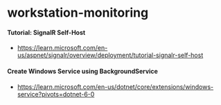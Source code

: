 # workstation-monitoring

#### Tutorial: SignalR Self-Host
- https://learn.microsoft.com/en-us/aspnet/signalr/overview/deployment/tutorial-signalr-self-host

#### Create Windows Service using BackgroundService
- https://learn.microsoft.com/en-us/dotnet/core/extensions/windows-service?pivots=dotnet-6-0
